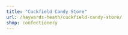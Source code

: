 ```yaml
---
title: "Cuckfield Candy Store"
url: /haywards-heath/cuckfield-candy-store/
shop: confectionery
---
```

